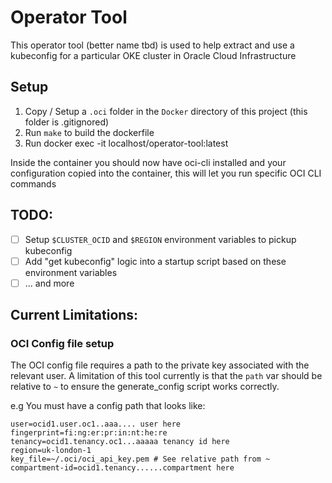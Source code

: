 # Operator Tool

This operator tool (better name tbd) is used to help extract and use a kubeconfig for a particular OKE cluster in Oracle Cloud Infrastructure

## Setup

1. Copy / Setup a `.oci` folder in the `Docker` directory of this project (this folder is .gitignored)
2. Run `make` to build the dockerfile
3. Run docker exec -it localhost/operator-tool:latest 

Inside the container you should now have oci-cli installed and your configuration copied into the container, this will let you run specific OCI CLI commands

## TODO:

- [ ] Setup `$CLUSTER_OCID` and `$REGION` environment variables to pickup kubeconfig
- [ ] Add "get kubeconfig" logic into a startup script based on these environment variables
- [ ] ... and more

## Current Limitations:

### OCI Config file setup

The OCI config file requires a path to the private key associated with the relevant user. A limitation of this tool currently is that the `path` var should be relative to `~` to ensure the generate_config script works correctly.

e.g You must have a config path that looks like:

```
user=ocid1.user.oc1..aaa.... user here
fingerprint=fi:ng:er:pr:in:nt:he:re
tenancy=ocid1.tenancy.oc1...aaaaa tenancy id here
region=uk-london-1
key_file=~/.oci/oci_api_key.pem # See relative path from ~
compartment-id=ocid1.tenancy......compartment here
```
